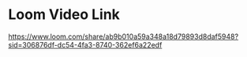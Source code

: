 # Loom Video Link
https://www.loom.com/share/ab9b010a59a348a18d79893d8daf5948?sid=306876df-dc54-4fa3-8740-362ef6a22edf

